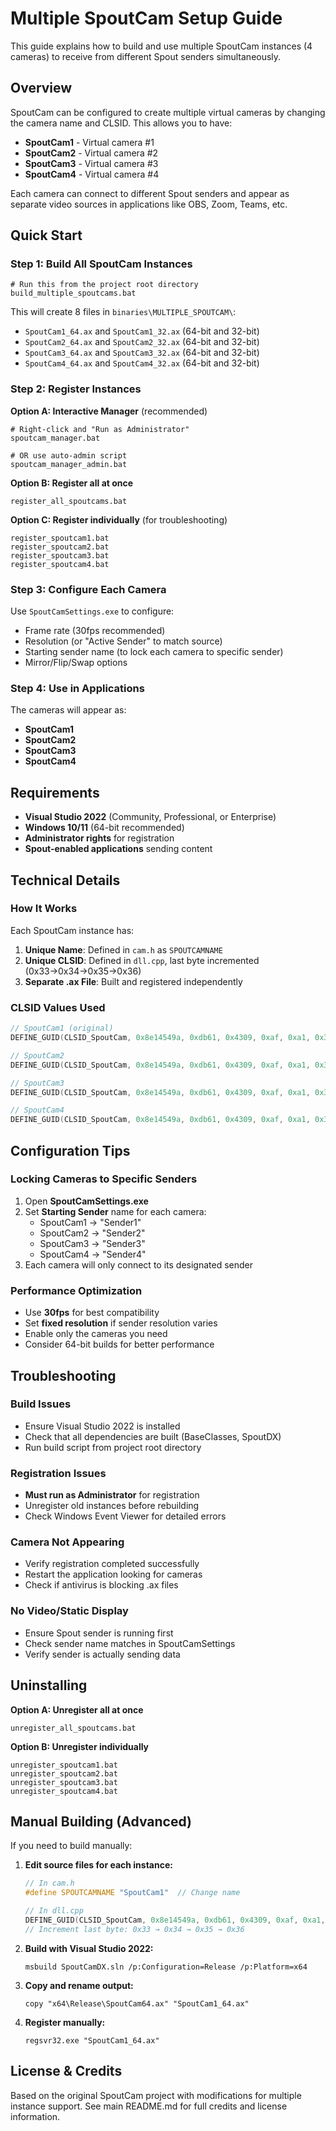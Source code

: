 # Multiple SpoutCam Setup Guide

This guide explains how to build and use multiple SpoutCam instances (4 cameras) to receive from different Spout senders simultaneously.

## Overview

SpoutCam can be configured to create multiple virtual cameras by changing the camera name and CLSID. This allows you to have:
- **SpoutCam1** - Virtual camera #1
- **SpoutCam2** - Virtual camera #2  
- **SpoutCam3** - Virtual camera #3
- **SpoutCam4** - Virtual camera #4

Each camera can connect to different Spout senders and appear as separate video sources in applications like OBS, Zoom, Teams, etc.

## Quick Start

### Step 1: Build All SpoutCam Instances
```batch
# Run this from the project root directory
build_multiple_spoutcams.bat
```

This will create 8 files in `binaries\MULTIPLE_SPOUTCAM\`:
- `SpoutCam1_64.ax` and `SpoutCam1_32.ax` (64-bit and 32-bit)
- `SpoutCam2_64.ax` and `SpoutCam2_32.ax` (64-bit and 32-bit)
- `SpoutCam3_64.ax` and `SpoutCam3_32.ax` (64-bit and 32-bit)  
- `SpoutCam4_64.ax` and `SpoutCam4_32.ax` (64-bit and 32-bit)

### Step 2: Register Instances

**Option A: Interactive Manager** (recommended)
```batch
# Right-click and "Run as Administrator" 
spoutcam_manager.bat

# OR use auto-admin script
spoutcam_manager_admin.bat
```

**Option B: Register all at once**
```batch
register_all_spoutcams.bat
```

**Option C: Register individually** (for troubleshooting)
```batch
register_spoutcam1.bat
register_spoutcam2.bat  
register_spoutcam3.bat
register_spoutcam4.bat
```

### Step 3: Configure Each Camera
Use `SpoutCamSettings.exe` to configure:
- Frame rate (30fps recommended)
- Resolution (or "Active Sender" to match source)
- Starting sender name (to lock each camera to specific sender)
- Mirror/Flip/Swap options

### Step 4: Use in Applications
The cameras will appear as:
- **SpoutCam1**
- **SpoutCam2** 
- **SpoutCam3**
- **SpoutCam4**

## Requirements

- **Visual Studio 2022** (Community, Professional, or Enterprise)
- **Windows 10/11** (64-bit recommended)
- **Administrator rights** for registration
- **Spout-enabled applications** sending content

## Technical Details

### How It Works

Each SpoutCam instance has:
1. **Unique Name**: Defined in `cam.h` as `SPOUTCAMNAME`
2. **Unique CLSID**: Defined in `dll.cpp`, last byte incremented (0x33→0x34→0x35→0x36)
3. **Separate .ax File**: Built and registered independently

### CLSID Values Used
```cpp
// SpoutCam1 (original)
DEFINE_GUID(CLSID_SpoutCam, 0x8e14549a, 0xdb61, 0x4309, 0xaf, 0xa1, 0x35, 0x78, 0xe9, 0x27, 0xe9, 0x33);

// SpoutCam2  
DEFINE_GUID(CLSID_SpoutCam, 0x8e14549a, 0xdb61, 0x4309, 0xaf, 0xa1, 0x35, 0x78, 0xe9, 0x27, 0xe9, 0x34);

// SpoutCam3
DEFINE_GUID(CLSID_SpoutCam, 0x8e14549a, 0xdb61, 0x4309, 0xaf, 0xa1, 0x35, 0x78, 0xe9, 0x27, 0xe9, 0x35);

// SpoutCam4
DEFINE_GUID(CLSID_SpoutCam, 0x8e14549a, 0xdb61, 0x4309, 0xaf, 0xa1, 0x35, 0x78, 0xe9, 0x27, 0xe9, 0x36);
```

## Configuration Tips

### Locking Cameras to Specific Senders

1. Open **SpoutCamSettings.exe**
2. Set **Starting Sender** name for each camera:
   - SpoutCam1 → "Sender1"  
   - SpoutCam2 → "Sender2"
   - SpoutCam3 → "Sender3"
   - SpoutCam4 → "Sender4"
3. Each camera will only connect to its designated sender

### Performance Optimization

- Use **30fps** for best compatibility
- Set **fixed resolution** if sender resolution varies
- Enable only the cameras you need
- Consider 64-bit builds for better performance

## Troubleshooting

### Build Issues
- Ensure Visual Studio 2022 is installed
- Check that all dependencies are built (BaseClasses, SpoutDX)
- Run build script from project root directory

### Registration Issues  
- **Must run as Administrator** for registration
- Unregister old instances before rebuilding
- Check Windows Event Viewer for detailed errors

### Camera Not Appearing
- Verify registration completed successfully
- Restart the application looking for cameras
- Check if antivirus is blocking .ax files

### No Video/Static Display
- Ensure Spout sender is running first
- Check sender name matches in SpoutCamSettings
- Verify sender is actually sending data

## Uninstalling

**Option A: Unregister all at once**
```batch
unregister_all_spoutcams.bat
```

**Option B: Unregister individually**
```batch
unregister_spoutcam1.bat
unregister_spoutcam2.bat
unregister_spoutcam3.bat
unregister_spoutcam4.bat
```

## Manual Building (Advanced)

If you need to build manually:

1. **Edit source files for each instance:**
   ```cpp
   // In cam.h
   #define SPOUTCAMNAME "SpoutCam1"  // Change name
   
   // In dll.cpp  
   DEFINE_GUID(CLSID_SpoutCam, 0x8e14549a, 0xdb61, 0x4309, 0xaf, 0xa1, 0x35, 0x78, 0xe9, 0x27, 0xe9, 0x33);
   // Increment last byte: 0x33 → 0x34 → 0x35 → 0x36
   ```

2. **Build with Visual Studio 2022:**
   ```batch
   msbuild SpoutCamDX.sln /p:Configuration=Release /p:Platform=x64
   ```

3. **Copy and rename output:**
   ```batch
   copy "x64\Release\SpoutCam64.ax" "SpoutCam1_64.ax"
   ```

4. **Register manually:**
   ```batch
   regsvr32.exe "SpoutCam1_64.ax"
   ```

## License & Credits

Based on the original SpoutCam project with modifications for multiple instance support.
See main README.md for full credits and license information.